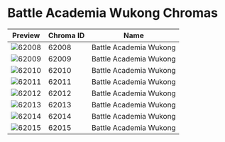 # Battle Academia Wukong Chromas

| Preview | Chroma ID | Name |
|---------|-----------|------|
| ![62008](https://raw.communitydragon.org/latest/plugins/rcp-be-lol-game-data/global/default/v1/champion-chroma-images/62/62008.png) | 62008 | Battle Academia Wukong |
| ![62009](https://raw.communitydragon.org/latest/plugins/rcp-be-lol-game-data/global/default/v1/champion-chroma-images/62/62009.png) | 62009 | Battle Academia Wukong |
| ![62010](https://raw.communitydragon.org/latest/plugins/rcp-be-lol-game-data/global/default/v1/champion-chroma-images/62/62010.png) | 62010 | Battle Academia Wukong |
| ![62011](https://raw.communitydragon.org/latest/plugins/rcp-be-lol-game-data/global/default/v1/champion-chroma-images/62/62011.png) | 62011 | Battle Academia Wukong |
| ![62012](https://raw.communitydragon.org/latest/plugins/rcp-be-lol-game-data/global/default/v1/champion-chroma-images/62/62012.png) | 62012 | Battle Academia Wukong |
| ![62013](https://raw.communitydragon.org/latest/plugins/rcp-be-lol-game-data/global/default/v1/champion-chroma-images/62/62013.png) | 62013 | Battle Academia Wukong |
| ![62014](https://raw.communitydragon.org/latest/plugins/rcp-be-lol-game-data/global/default/v1/champion-chroma-images/62/62014.png) | 62014 | Battle Academia Wukong |
| ![62015](https://raw.communitydragon.org/latest/plugins/rcp-be-lol-game-data/global/default/v1/champion-chroma-images/62/62015.png) | 62015 | Battle Academia Wukong |